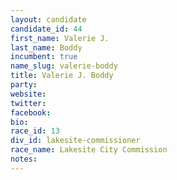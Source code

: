 ```yaml
---
layout: candidate
candidate_id: 44
first_name: Valerie J.
last_name: Boddy
incumbent: true
name_slug: valerie-boddy
title: Valerie J. Boddy
party: 
website: 
twitter: 
facebook: 
bio: 
race_id: 13
div_id: lakesite-commissioner
race_name: Lakesite City Commission
notes: 
---
```

